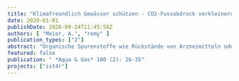 ```yaml
---
title: "Klimafreundlich Gewässer schützen - CO2-Fussabdruck verkleinern bei der Elimination organischer Spurenstoffe auf Kläranlagen"
date: 2020-01-01
publishDate: 2020-09-24T11:45:58Z
authors: [ "Meier, A.", "remy" ]
publication_types: ["2"]
abstract: "Organische Spurenstoffe wie Rückstände von Arzneimitteln oder Kosmetika können auf Wasserlebewesen bereits in geringen Konzentrationen negative Auswirkungen haben [1]. In der Schweiz werden bis 2040 ausgewählte Abwasserreinigungsanlagen (ARA) mit Reinigungsstufen zur Spurenstoffelimination ausgerüstet. Heute sind bereits auf zehn Kläranlagen die neuen Reinigungsstufen in Betrieb. Für diesen ARA-Ausbau eignen sich Verfahren mit Ozon, Pulverkohle (PAK) oder granulierter Aktivkohle (GAK) [2]. Die Belastung der Gewässer durch organische Spurenstoffe geht dadurch deutlich zurück, was zu einer Verbesserung der Wasserqualität führt [1, 3]. Der Nutzen dieser Reinigungsstufen ist somit unbestritten. Deren Betrieb benötigt aber zusätzliche Betriebsmittel, was wiederum Treibhausgasemissionen und andere Umweltauswirkungen verursacht. ARA tragen nur im tiefen Prozentbereich zu den gesamten Schweizer Treibhausgasemissionen bei, und die Spurenstoffelimination ist lediglich eine von mehreren Reinigungsstufen. Dennoch sollten die mit dem Betrieb dieser zusätzlichen Reinigungsstufen verbundenen Auswirkungen auf die Umwelt möglichst gering ausfallen. Der vorliegende Artikel verdeutlicht, welche Faktoren stark zum CO2-Fussabdruck der verschiedenen Verfahren auf Schweizer Kläranlagen beitragen. Dieses Wissen kann bei der Planung und hauptsächlich bei der Betriebsoptimierung von Reinigungsstufen zur Spurenstoffelimination unterstützen. Viele CO2-sparende Massnahmen führen auch dazu, dass die Kosten für Betriebsmittel und Strom sinken. Klimafreundlicher Gewässerschutz kann sich also auch aus wirtschaftlicher Sicht lohnen."
featured: false
publication: " *Aqua & Gas* 100 (2): 26-35"
projects: ["ist4r"]
---
```


